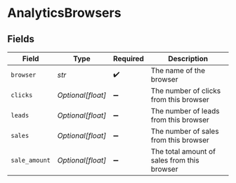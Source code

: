 # AnalyticsBrowsers


## Fields

| Field                                       | Type                                        | Required                                    | Description                                 |
| ------------------------------------------- | ------------------------------------------- | ------------------------------------------- | ------------------------------------------- |
| `browser`                                   | *str*                                       | :heavy_check_mark:                          | The name of the browser                     |
| `clicks`                                    | *Optional[float]*                           | :heavy_minus_sign:                          | The number of clicks from this browser      |
| `leads`                                     | *Optional[float]*                           | :heavy_minus_sign:                          | The number of leads from this browser       |
| `sales`                                     | *Optional[float]*                           | :heavy_minus_sign:                          | The number of sales from this browser       |
| `sale_amount`                               | *Optional[float]*                           | :heavy_minus_sign:                          | The total amount of sales from this browser |
